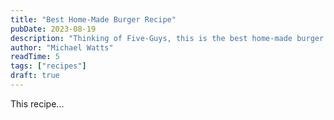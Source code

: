 ```yaml
---
title: "Best Home-Made Burger Recipe"
pubDate: 2023-08-19
description: "Thinking of Five-Guys, this is the best home-made burger recipe!"
author: "Michael Watts"
readTime: 5
tags: ["recipes"]
draft: true
---
```


This recipe...
